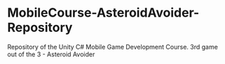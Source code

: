 # MobileCourse-AsteroidAvoider-Repository
Repository of the Unity C# Mobile Game Development Course. 3rd game out of the 3 - Asteroid Avoider
